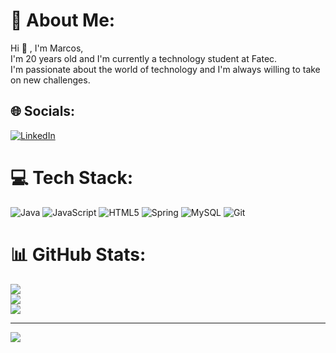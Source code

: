# 💫 About Me:
Hi 👋 , I'm Marcos, <br>I'm 20 years old and I'm currently a technology student at Fatec. <br>I'm passionate about the world of technology and I'm always willing to take on new challenges.


## 🌐 Socials:
[![LinkedIn](https://img.shields.io/badge/LinkedIn-%230077B5.svg?logo=linkedin&logoColor=white)](https://www.linkedin.com/in/marcosramos0419/) 

# 💻 Tech Stack:
![Java](https://img.shields.io/badge/java-%23ED8B00.svg?style=for-the-badge&logo=openjdk&logoColor=white) ![JavaScript](https://img.shields.io/badge/javascript-%23323330.svg?style=for-the-badge&logo=javascript&logoColor=%23F7DF1E) ![HTML5](https://img.shields.io/badge/html5-%23E34F26.svg?style=for-the-badge&logo=html5&logoColor=white) ![Spring](https://img.shields.io/badge/spring-%236DB33F.svg?style=for-the-badge&logo=spring&logoColor=white) ![MySQL](https://img.shields.io/badge/mysql-4479A1.svg?style=for-the-badge&logo=mysql&logoColor=white) ![Git](https://img.shields.io/badge/git-%23F05033.svg?style=for-the-badge&logo=git&logoColor=white)
# 📊 GitHub Stats:
![](https://github-readme-stats.vercel.app/api?username=MarcosRamos19&theme=react&hide_border=false&include_all_commits=true&count_private=false)<br/>
![](https://github-readme-streak-stats.herokuapp.com/?user=MarcosRamos19&theme=react&hide_border=false)<br/>
![](https://github-readme-stats.vercel.app/api/top-langs/?username=MarcosRamos19&theme=react&hide_border=false&include_all_commits=true&count_private=false&layout=compact)

---
[![](https://visitcount.itsvg.in/api?id=MarcosRamos19&icon=6&color=0)](https://visitcount.itsvg.in)

<!-- Proudly created with GPRM ( https://gprm.itsvg.in ) -->
